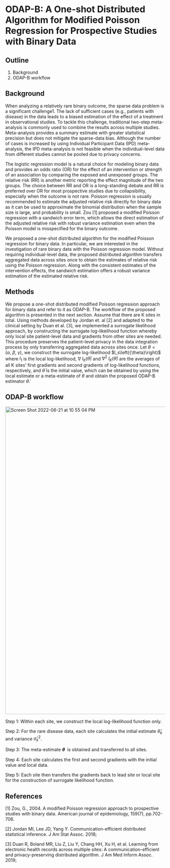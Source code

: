 ODAP-B: A One-shot Distributed Algorithm for Modified Poisson Regression for Prospective Studies with Binary Data
==============================================
## Outline
1. Background
2. ODAP-B workflow


## Background
When analyzing a relatively rare binary outcome, the sparse data problem is a significant challenge1. The lack of sufficient cases (e.g., patients with disease) in the data leads to a biased estimation of the effect of a treatment in observational studies. To tackle this challenge, traditional two-step meta-analysis is commonly used to combine the results across multiple studies. Meta-analysis provides a summary estimate with greater statistical precision but does not mitigate the sparse-data bias. Although the number of cases is increased by using Individual Participant Data (IPD) meta-analysis, the IPD meta-analysis is not feasible when the individual-level data from different studies cannot be pooled due to privacy concerns. 

The logistic regression model is a natural choice for modeling binary data and provides an odds ratio (OR) for the effect of an intervention or strength of an association by comparing the exposed and unexposed groups. The relative risk (RR) is another metric reporting the effect magnitude of the two groups. The choice between RR and OR is a long-standing debate and RR is preferred over OR for most prospective studies due to collapsibility, especially when the outcome is not rare. Poisson regression is usually recommended to estimate the adjusted relative risk directly for binary data as it can be used to approximate the binomial distribution when the sample size is large, and probability is small. Zou [1] proposed a modified Poisson regression with a sandwich error term, which allows the direct estimation of the adjusted relative risk with robust variance estimation even when the Poisson model is misspecified for the binary outcome. 

We proposed a one-shot distributed algorithm for the modified Poisson regression for binary data. In particular, we are interested in the investigation of rare binary data with the Poisson regression model. Without requiring individual-level data, the proposed distributed algorithm transfers aggregated data across sites once to obtain the estimates of relative risk using the Poisson regression. Along with the consistent estimates of the intervention effects, the sandwich estimation offers a robust variance estimation of the estimated relative risk. 

## Methods
We propose a one-shot distributed modified Poisson regression approach for binary data and refer to it as ODAP-B. The workflow of the proposed algorithm is presented in the next section. Assume that there are K sites in total. Using methods developed by Jordan et. al [2] and adapted to the clinical setting by Duan et al. [3], we implemented a surrogate likelihood approach, by constructing the surrogate log-likelihood function whereby only local site patient-level data and gradients from other sites are needed. This procedure preserves the patient-level privacy in the data integration process by only transferring aggregated data across sites once. 
Let ${\theta} = (\alpha,\ \beta,\ {\gamma})$, we construct the surrogate log-likelihood $l_s\left(\{\theta}\right)$ 
where $l_1$ is the local log-likelihood, 
$\nabla$ $l_K(\bar{{\theta}})$ and ${\nabla}^2$ $l_K(\bar{{\theta}})$ are 
the averages of all K sites’ first gradients and second gradients of log-likelihood functions, respectively, and $\bar{{\theta}}$ is the initial value, 
which can be obtained by using the local estimate or a meta-estimate of ${\theta}$ and obtain the proposed ODAP-B estimator 
$\widetilde{{\theta}}.$

## ODAP-B workflow

<img width="973" alt="Screen Shot 2022-06-21 at 10 55 04 PM" src="https://user-images.githubusercontent.com/42978639/174933536-4a18d788-e556-434a-b8e3-3be759e1db18.png">

Step 1: Within each site, we construct the local log-likelihood function only. 

Step 2: For the rare disease data, each site calculates the initial estimate $\hat{\theta}_k$ and 
variance $\hat{\sigma}_k^2$. 

Step 3: The meta-estimate 𝜽  is obtained and transferred to all sites. 

Step 4: Each site calculates the first and second gradients with the initial value and local data.

Step 5: Each site then transfers the gradients back to lead site or local site for the construction of surrogate likelihood function. 

## References
[1] Zou, G., 2004. A modified Poisson regression approach to prospective studies with binary data. American journal of epidemiology, 159(7), pp.702-706.

[2] Jordan MI, Lee JD, Yang Y. Communication-efficient distributed statistical inference. J Am Stat Assoc. 2018; 

[3] Duan R, Boland MR, Liu Z, Liu Y, Chang HH, Xu H, et al. Learning from electronic health records across multiple sites: A communication-efficient and privacy-preserving distributed algorithm. J Am Med Inform Assoc. 2019; 

